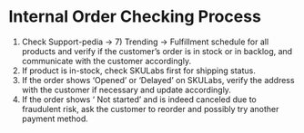 # Internal Order Checking Process
1. Check Support-pedia -> 7) Trending -> Fulfillment schedule for all products and verify if the customer’s order is in stock or in backlog, and communicate with the customer accordingly.  
2. If product is in-stock, check SKULabs first for shipping status.  
3. If the order shows ‘Opened’ or ‘Delayed’ on SKULabs, verify the address with the customer if necessary and update accordingly.  
4. If the order shows ‘ Not started’ and is indeed canceled due to fraudulent risk, ask the customer to reorder and possibly try another payment method.